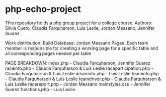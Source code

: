 # php-echo-project

This repository holds a php group project for a college course.
Authors: Silvia Cueto, Claudia Farquharson, Luis Leslie, Jordan Messano, Jennifer Suarez.

Work distribution:
Build Database: Jordan Messano
Pages: Each team member is responsible for creating a working page for a specific table and all corresponding pages needed per table

PAGE BREAKDOWN:
index.php - Claudia Farquharson, Jennifer Suarez
raceinfo.php - Claudia Farquharson & Luis Leslie
raceparticipation.php - Claudia Farquharson & Luis Leslie
driverinfo.php - Luis Leslie
teaminfo.php - Claudia Farquharson & Luis Leslie
teamdriver.php - Claudia Farquharson & Luis Leslie
racereport.php - Jordan Messano
mainstyles.css - Jennifer Suarez
functions.php - Luis Leslie
